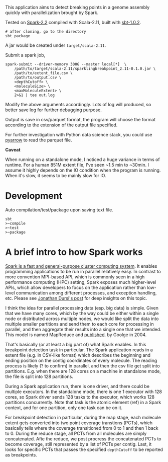 This application aims to detect breaking points in a genome assembly quickly
with parallelization brought by Spark.


Tested on
[Spark-2.2](https://spark.apache.org/releases/spark-release-2-2-0.html) compiled
with Scala-2.11, built with [sbt-1.0.2](http://www.scala-sbt.org/download.html).


```
# after cloning, go to the directory
sbt package
```

A jar would be created under `target/scala-2.11`.

Submit a spark job,

```
spark-submit --driver-memory 300G --master local[*]  \
    /path/to/target/scala-2.11/sparklingbreakpoint_2.11-0.1.0.jar \
    /path/to/extent_file.csv \
    /path/to/output.csv \
    <depthCutoff> \
    <moleculeSize> \
    <maxMoleculeExtent> \
    2>&1 | tee out.log
````

Modify the above arguments accordingly. Lots of log will produced, so better
save log for further debugging purpose.

Output is save in csv/parquet format, the program will choose the format
according to the extension of the output file specified. 

For further investigation with Python data science stack, you could use
[pyarrow](https://arrow.apache.org/docs/python/) to read the parquet file.

**Caveat** 

When running on a standalone mode, I noticed a huge variance in terms of
runtime. For a human 851M extent file, I've seen ~1.5 min to ~30min. I assume it
highly depends on the IO condition when the program is running. When it's slow,
it seems to be mainly slow for IO.


# Development

Auto compilation/test/package upon saving text file.

```
sbt
>~compile
>~test
>~package
````

# A brief intro to how Spark works

[Spark is a fast and general-purpose cluster computing system](https://spark.apache.org/docs/latest/).
It enables programming applications to be run in parallel relatively easy. In
contrast to more convention MPI-based API, which is commonly seen in a high
performance computing (HPC) setting, Spark exposes much higher-level APIs, which
allow developers to focus on the application rather than low-level communication
among different processes, and exception handling, etc. Please see
[Jonathan Dursi's post](https://www.dursi.ca/post/hpc-is-dying-and-mpi-is-killing-it.html)
for deep insights on this topic.

I think the idea for parallel processing data (esp. big data) is simple. Given
that we have many cores, which by the way could be either within a single node
or distributed across multiple nodes, we would like split the data into multiple
smaller partitions and send them to each core for processing in parallel, and
then aggregate their results into a single one that we intended. This model is
named MapReduce and
[published](https://static.googleusercontent.com/media/research.google.com/en//archive/mapreduce-osdi04.pd).
by Goolge in 2004.

That's basically (or at least a big part of) what Spark enables. In this
breakpoint detection task in particular. The Spark application reads in a extent
file (e.g. in CSV-like format) which describes the beginning and ending position
on the contig coordinates of every molecule. The reading process is likely (? to
confirm) in parallel, and then the csv file get split into partitions. E.g. when
there are 128 cores on a machine in standalone mode, the file is split into 128
partitions. 

During a Spark application run, there is one driver, and there could be multiple
executors. In the standalone mode, there is one 1 executor with 128 cores, so
Spark driver sends 128 tasks to the executor, which works 128 partitions
concurrently. Note that task is the atomic element (ref) in a Spark context, and
for one partition, only one task can be on it.

For breakpoint detection in particular, during the map stage, each molecule
extent gets converted into two point coverage transtions (PCTs), which basically
tells where the coverage transitioned from 0 to 1 and then 1 back to 0. During
the reduce stage, all PCTs from all molecules are simply concatenated. Afte the
reduce, we post procress the concatenated PCTs to become coverage, still
represented by a list of PCTs per contig. Last, it looks for specific PCTs that
passes the specified `depthCutoff` to be reported as breakpoints.
